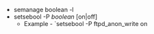 - semanage boolean -l 
- setsebool -P  *boolean* [on|off]
	- Example -  `setsebool -P ftpd_anon_write on